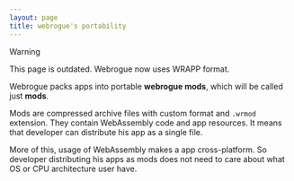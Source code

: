 ```yaml
---
layout: page
title: webrogue's portability
---
```


> [!WARNING]  
> This page is outdated. Webrogue now uses WRAPP format. 

Webrogue packs apps into portable __webrogue mods__, which will be called just __mods__. 

Mods are compressed archive files with custom format and `.wrmod` extension.
They contain WebAssembly code and app resources.
It means that developer can distribute his app as a single file.

More of this, usage of WebAssembly makes a app cross-platform.
So developer distributing his apps as mods does not need to care about what OS or CPU architecture user have.
